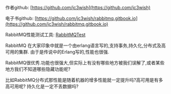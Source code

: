 
作者github: [https://github.com/jc3wish](https://github.com/jc3wish)

电子书github:  [https://github.com/jc3wish/rabbitmq.gitbook.io](https://github.com/jc3wish/rabbitmq.gitbook.io)

RabbitMQ性能测试工具: [RabbitMQTest](https://github.com/jc3wish/RabbitMQTest)

RabbitMQ 在大家印象中就是一个由erlang语言写的,支持事务,持久化,分布式及高可用的集群. 由于是传说中的Erlang写的,性能也很强.

RabbitMQ很优秀.功能也很强大,但实际上有没有哪些地方被我们误解了,或者某些地方我们不知道哪些隐藏功能呢?

比如RabbitMQ分布式那性能是随着机器的增多性能就一定提升吗?高可用是有多高可用呢? 持久化是一定不丢数据吗?

